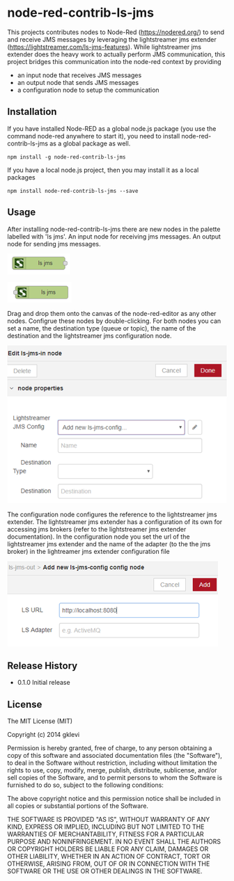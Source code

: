 # node-red-contrib-ls-jms

This projects contributes nodes to Node-Red (https://nodered.org/) to send and receive JMS messages by leveraging the lightstreamer jms extender (https://lightstreamer.com/ls-jms-features).
While lightstreamer jms extender does the heavy work to actually perform JMS communication, this project bridges this communication into the node-red context by providing
- an input node that receives JMS messages
- an output node that sends JMS messages
- a configuration node to setup the communication


## Installation

If you have installed Node-RED as a global node.js package (you use the command node-red anywhere to start it), 
you need to install node-red-contrib-ls-jms as a global package as well.

```
npm install -g node-red-contrib-ls-jms
```
If you have a local node.js project, then you may install it as a local packages

```
npm install node-red-contrib-ls-jms --save
```


## Usage

After installing node-red-contrib-ls-jms there are new nodes in the palette labelled with 'ls jms'. An input node for receiving jms messages. 
An output node for sending jms messages. 

![ls-jms-in-node](/images/ls-jms-in.png "ls-jms input node")

![ls-jms-out-node](/images/ls-jms-out.png "ls-jms input node")

Drag and drop them onto the canvas of the node-red-editor as any other nodes. Configrue these nodes by double-clicking. 
For both nodes you can set a name, the destination type (queue or topic), the name of the destination and the lightstreamer jms configuration node.

![ls-jms-in-node-config](/images/ls-jms-in-config.png "ls-jms input node configuration")

The configuration node configures the reference to the lightstreamer jms extender. 
The lightstreamer jms extender has a configuration of its own for accessing jms brokers (refer to the lightstreamer jms extender documentation).
In the configuration node you set the url of the lightstreamer jms extender and the name of the adapter (to the the jms broker) in the lightreamer jms extender configuration file

![ls-jms-config-node](/images/config-node.png "ls-jms config node")

 

## Release History

* 0.1.0 Initial release

## License

The MIT License (MIT)

Copyright (c) 2014 gklevi

Permission is hereby granted, free of charge, to any person obtaining a copy
of this software and associated documentation files (the "Software"), to deal
in the Software without restriction, including without limitation the rights
to use, copy, modify, merge, publish, distribute, sublicense, and/or sell
copies of the Software, and to permit persons to whom the Software is
furnished to do so, subject to the following conditions:

The above copyright notice and this permission notice shall be included in all
copies or substantial portions of the Software.

THE SOFTWARE IS PROVIDED "AS IS", WITHOUT WARRANTY OF ANY KIND, EXPRESS OR
IMPLIED, INCLUDING BUT NOT LIMITED TO THE WARRANTIES OF MERCHANTABILITY,
FITNESS FOR A PARTICULAR PURPOSE AND NONINFRINGEMENT. IN NO EVENT SHALL THE
AUTHORS OR COPYRIGHT HOLDERS BE LIABLE FOR ANY CLAIM, DAMAGES OR OTHER
LIABILITY, WHETHER IN AN ACTION OF CONTRACT, TORT OR OTHERWISE, ARISING FROM,
OUT OF OR IN CONNECTION WITH THE SOFTWARE OR THE USE OR OTHER DEALINGS IN THE
SOFTWARE.
